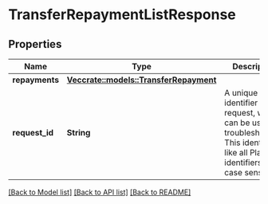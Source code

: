 # TransferRepaymentListResponse

## Properties

Name | Type | Description | Notes
------------ | ------------- | ------------- | -------------
**repayments** | [**Vec<crate::models::TransferRepayment>**](TransferRepayment.md) |  | 
**request_id** | **String** | A unique identifier for the request, which can be used for troubleshooting. This identifier, like all Plaid identifiers, is case sensitive. | 

[[Back to Model list]](../README.md#documentation-for-models) [[Back to API list]](../README.md#documentation-for-api-endpoints) [[Back to README]](../README.md)


